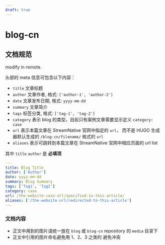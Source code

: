 ```yaml
---
draft: true
---
```


# blog-cn

## 文档规范
modify in remote.


头部的 meta 信息可包含以下内容：

- `title` 文章标题
- `author` 文章作者, 格式: `['author-1', 'author-2']`
- `date` 文章发布日期, 格式: `yyyy-mm-dd`
- `summary` 文章简介
- `tags` 标签分类, 格式: `['tag-1', 'tag-2']`
- `category` 表示 blog 的类型，目前只有案例文章需要显示定义 `category: case`
- `url` 表示本篇文章在 StreamNative 官网中指定的 `url`， 而不是 HUGO 生成器默认生成的 `/blog-cn/filename/` 格式的 `url`
- `aliases` 表示可跳转到本篇文章在 StreamNative 官网中相应页面的 url list

其中 `title` `author` 是 **必填项**

```yml
---
title: Blog Title
author: ['Author']
date: yyyy-mm-dd
summary: Blog Summary
tags: ['Tag1', 'Tag2']
category: case
url: /the-website-case-url/specified-in-this-article/
aliases: ['/the-website-url/redirected-to-this-article']
---
```

### 文档内容

- 正文中用到的图片请统一放在 `blog` 或 `blog-cn` repository 的 `media` 目录下
- 正文中引用的图片命名避免用 1、2、3 之类的 避免冲突

